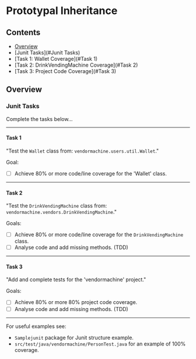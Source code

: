 # Prototypal Inheritance

<!--TOC_START-->
## Contents
- [Overview](#overview)
- [Junit Tasks](#Junit Tasks)
- [Task 1: Wallet Coverage](#Task 1)
- [Task 2: DrinkVendingMachine Coverage](#Task 2)
- [Task 3: Project Code Coverage](#Task 3)

<!--TOC_END-->
## Overview

###	Junit Tasks

Complete the tasks below...
	
---

#### Task 1
 
"Test the `Wallet` class from:    `vendormachine.users.util.Wallet`."
	  	
Goal: 
- [ ] Achieve 80% or more code/line coverage for the 'Wallet' class.

---

#### Task 2

"Test the `DrinkVendingMachine` class from:	`vendormachine.vendors.DrinkVendingMachine`."

Goals: 
- [ ] Achieve 80% or more code/line coverage for the `DrinkVendingMachine` class.
- [ ] Analyse code and add missing methods. (TDD)

---

#### Task 3

 "Add and complete tests for the 'vendormachine' project."
 
Goals: 
- [ ] Achieve 80% or more 80% project code coverage.
- [ ] Analyse code and add missing methods. (TDD)

---

For useful examples see:
- `Samplejunit` package for Junit structure example.
- `src/test/java/vendormachine/PersonTest.java` for an example of 100% coverage.